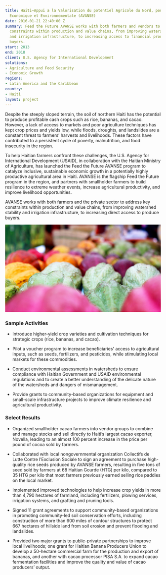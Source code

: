 ```yaml
---
title: Haiti—Appui a la Valorisation du potentiel Agricole du Nord, pour la Securite
  Economique et Environnementale (AVANSE)
date: 2016-01-21 22:40:00 Z
summary: Feed the Future AVANSE works with both farmers and vendors to address key
  constraints within production and value chains, from improving watershed stability
  and irrigation infrastructure, to increasing access to financial products and produce
  buyers.
start: 2013
end: 2018
client: U.S. Agency for International Development
solutions:
- Agriculture and Food Security
- Economic Growth
regions:
- Latin America and the Caribbean
country:
- Haiti
layout: project
---
```


Despite the steeply sloped terrain, the soil of northern Haiti has the potential to produce profitable cash crops such as rice, bananas, and cacao. However, a lack of access to markets and poor agriculture techniques has kept crop prices and yields low, while floods, droughts, and landslides are a constant threat to farmers’ harvests and livelihoods. These factors have contributed to a persistent cycle of poverty, malnutrition, and food insecurity in the region.

To help Haitian farmers confront these challenges, the U.S. Agency for International Development (USAID), in collaboration with the Haitian Ministry of Agriculture, has launched the Feed the Future AVANSE program to catalyze inclusive, sustainable economic growth in a potentially highly productive agricultural area in Haiti. AVANSE is the flagship Feed the Future program in the region, and partners with smallholder farmers to build resilience to extreme weather events, increase agricultural productivity, and improve livelihood opportunities.

AVANSE works with both farmers and the private sector to address key constraints within production and value chains, from improving watershed stability and irrigation infrastructure, to increasing direct access  to produce buyers.

![](/assets/images/projects/AVANSE.jpg)

### Sample Activities

* Introduce higher-yield crop varieties and cultivation techniques for strategic crops (rice, bananas, and cacao).

* Pilot a voucher program to increase beneficiaries' access to agricultural inputs, such as seeds, fertilizers, and pesticides, while stimulating local markets for these commodities.

* Conduct environmental assessments in watersheds to ensure compliance with Haitian Government and USAID environmental regulations and to create a better understanding of the delicate nature of the watersheds and dangers of mismanagement.

* Provide grants to community-based organizations for equipment and small-scale infrastructure projects to improve climate resilience and agricultural productivity.

### Select Results

* Organized smallholder cacao farmers into vendor groups to combine and manage stocks and sell directly to Haiti’s largest cacao exporter, Novella, leading to an almost 100 percent increase in the price per pound of cocoa sold by farmers.

* Collaborated with local nongovernmental organization Collectifs de Lutte Contre  l’Exclusion Sociale to sign an agreement to purchase high-quality rice seeds produced by AVANSE farmers, resulting in five tons of seed sold by farmers at 68 Haitian Gourde (HTG) per kilo, compared to 35 HTG per kilo that most farmers previously earned selling rice paddies on the local market.

* Implemented improved technologies to help increase crop yields in more than 4,790 hectares of farmland, including fertilizers, plowing services, irrigation systems, and grafting and pruning tools.

* Signed 11 grant agreements to support community-based organizations in promoting community-led soil conservation efforts, including construction of more than 600 miles of contour structures to protect 667 hectares of hillside land from soil erosion and prevent flooding and landslides.

* Provided two major grants to public-private partnerships to improve local livelihoods; one grant for Haitian Banana Producers Union to develop a 50-hectare commercial farm for the production and export of bananas, and another with cacao processor PISA S.A. to expand cacao fermentation facilities and improve the quality and value of cacao producers’ output.